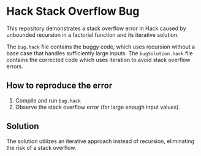 # Hack Stack Overflow Bug

This repository demonstrates a stack overflow error in Hack caused by unbounded recursion in a factorial function and its iterative solution.

The `bug.hack` file contains the buggy code, which uses recursion without a base case that handles sufficiently large inputs. The `bugSolution.hack` file contains the corrected code which uses iteration to avoid stack overflow errors.  

## How to reproduce the error

1. Compile and run `bug.hack`
2. Observe the stack overflow error (for large enough input values). 

## Solution

The solution utilizes an iterative approach instead of recursion, eliminating the risk of a stack overflow.